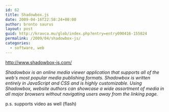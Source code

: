 ```yaml
---
id: 62
title: Shadowbox.js
date: 2009-04-16T22:58:24+00:00
author: bronto saurus
layout: post
guid: http://kravca.mu/glob/index.php?entry=entry090416-155824
permalink: /2009/04/shadowbox-js/
categories:
  - software, web
---
```

<a href="http://www.shadowbox-js.com/" target="_blank" >http://www.shadowbox-js.com/</a>

_Shadowbox is an online media viewer application that supports all of the web's most popular media publishing formats. Shadowbox is written entirely in JavaScript and CSS and is highly customizable. Using Shadowbox, website authors can showcase a wide assortment of media in all major browsers without navigating users away from the linking page._

p.s. supports video as well (flash)